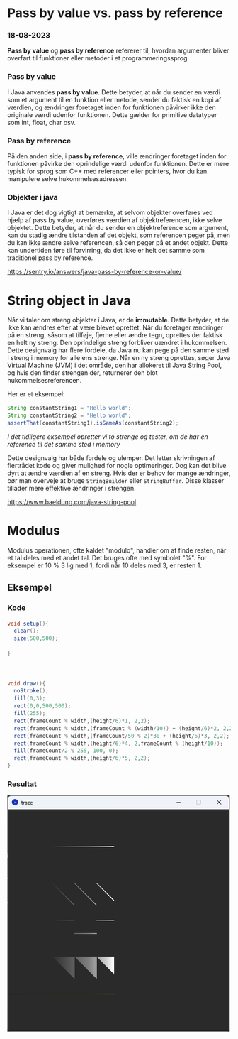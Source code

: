 
# Pass by value vs. pass by reference

### 18-08-2023

**Pass by value** og **pass by reference** refererer til, hvordan argumenter bliver overført til funktioner eller metoder i et programmeringssprog.

### Pass by value

I Java anvendes **pass by value**. Dette betyder, at når du sender en værdi som et argument til en funktion eller metode, sender du faktisk en kopi af værdien, og ændringer foretaget inden for funktionen påvirker ikke den originale værdi udenfor funktionen. Dette gælder for primitive datatyper som int, float, char osv.

### Pass by reference

På den anden side, i **pass by reference**, ville ændringer foretaget inden for funktionen påvirke den oprindelige værdi udenfor funktionen. Dette er mere typisk for sprog som C++ med referencer eller pointers, hvor du kan manipulere selve hukommelsesadressen.

### Objekter i java

I Java er det dog vigtigt at bemærke, at selvom objekter overføres ved hjælp af pass by value, overføres værdien af objektreferencen, ikke selve objektet. Dette betyder, at når du sender en objektreference som argument, kan du stadig ændre tilstanden af det objekt, som referencen peger på, men du kan ikke ændre selve referencen, så den peger på et andet objekt. Dette kan undertiden føre til forvirring, da det ikke er helt det samme som traditionel pass by reference.

https://sentry.io/answers/java-pass-by-reference-or-value/

# String object in Java

Når vi taler om streng objekter i Java, er de **immutable**. Dette betyder, at de ikke kan ændres efter at være blevet oprettet. Når du foretager ændringer på en streng, såsom at tilføje, fjerne eller ændre tegn, oprettes der faktisk en helt ny streng. Den oprindelige streng forbliver uændret i hukommelsen. Dette designvalg har flere fordele, da Java nu kan pege på den samme sted i streng i memory for alle ens strenge. Når en ny streng oprettes, søger Java Virtual Machine (JVM) i det område, den har allokeret til Java String Pool, og hvis den finder strengen der, returnerer den blot hukommelsesreferencen.

Her er et eksempel:

```java
String constantString1 = "Hello world";
String constantString2 = "Hello world";
assertThat(constantString1).isSameAs(constantString2);
```


*I det tidligere eksempel opretter vi to strenge og tester, om de har en reference til det samme sted i memory*

Dette designvalg har både fordele og ulemper. Det letter skrivningen af flertrådet kode og giver mulighed for nogle optimeringer. Dog kan det blive dyrt at ændre værdien af en streng. Hvis der er behov for mange ændringer, bør man overveje at bruge `StringBuilder` eller `StringBuffer`. Disse klasser tillader mere effektive ændringer i strengen.

https://www.baeldung.com/java-string-pool

# Modulus
Modulus operationen, ofte kaldet "modulo", handler om at finde resten, når et tal deles med et andet tal. Det bruges ofte med symbolet "%". For eksempel er 10 % 3 lig med 1, fordi når 10 deles med 3, er resten 1.
## Eksempel
### Kode
```java
void setup(){
  clear();
  size(500,500);

}

  

void draw(){
  noStroke();
  fill(0,3);
  rect(0,0,500,500);
  fill(255);
  rect(frameCount % width,(height/6)*1, 2,2);
  rect(frameCount % width,(frameCount % (width/10)) + (height/6)*2, 2,2);
  rect(frameCount % width,(frameCount/50 % 2)*30 + (height/6)*3, 2,2);
  rect(frameCount % width,(height/6)*4, 2,frameCount % (height/10));
  fill(frameCount/2 % 255, 100, 0);
  rect(frameCount % width,(height/6)*5, 2,2);
}
```
### Resultat
![](Pasted%20image%2020230819130047.png)
